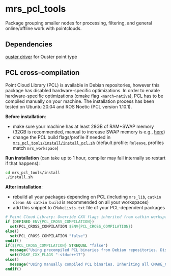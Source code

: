 # mrs_pcl_tools

Package grouping smaller nodes for processing, filtering, and general online/offline work with pointclouds.

## Dependencies
[ouster driver](https://mrs.felk.cvut.cz/gitlab/uav/drivers/ouster) for Ouster point type

## PCL cross-compilation
Point Cloud Library (PCL) is available in Debian repositories, however this package has disabled hardware-specific optimizations.
In order to enable hardware-specific optimizations (cmake flag `-march=native`), PCL has to be compiled manually on your machine.
The installation process has been tested on Ubuntu 20.04 and ROS Noetic (PCL version 1.10.1).

**Before installation**:

- make sure your machine has at least 28GB of RAM+SWAP memory (32GB is recommended, manual to increase SWAP memory is e.g., [here](https://askubuntu.com/a/1177939))
- change the PCL build flags/profile if needed in [`mrs_pcl_tools/install/install_pcl.sh`](https://mrs.felk.cvut.cz/gitlab/uav/perception/mrs_pcl_tools/blob/master/install/install_pcl.sh) (default profile: `Release`, profiles match `mrs_workspace`)

**Run installation** (can take up to 1 hour, compiler may fail internally so restart if that happens):

```bash
cd mrs_pcl_tools/install
./install.sh
```

**After installation**:

- rebuild all your packages depending on PCL (including `mrs_lib`, `catkin clean && catkin build` is recommended on all your workspaces)
- add this snippet to `CMakeLists.txt` file of your PCL-dependent packages
```cmake
# Point Cloud Library: Override CXX flags inherited from catkin workspace, if precompiled PCL binaries from Debian repositories are used
if (DEFINED ENV{PCL_CROSS_COMPILATION})
  set(PCL_CROSS_COMPILATION $ENV{PCL_CROSS_COMPILATION})
else()
  set(PCL_CROSS_COMPILATION "false")
endif()
if(${PCL_CROSS_COMPILATION} STREQUAL "false")
  message("Using precompiled PCL binaries from Debian repositories. Disabling flag -march=native by overriding catkin workspace CMAKE_CXX_FLAGS.")
  set(CMAKE_CXX_FLAGS "-std=c++17")
else()
  message("Using manually compiled PCL binaries. Inheriting all CMAKE_CXX_FLAGS from catkin workspace.")
endif()
```
